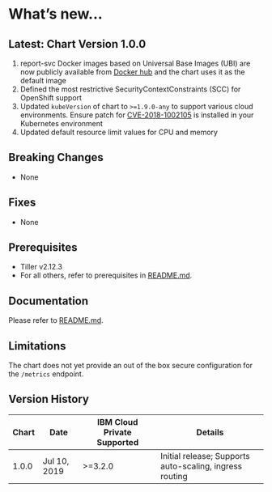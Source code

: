 # What’s new...

## Latest: Chart Version 1.0.0

1. report-svc Docker images based on Universal Base Images (UBI) are now publicly available from [Docker hub](https://hub.docker.com/r/merciiot/report-svc) and the chart uses it as the default image
1. Defined the most restrictive SecurityContextConstraints (SCC) for OpenShift support
1. Updated `kubeVersion` of chart to `>=1.9.0-any` to support various cloud environments. Ensure patch for [CVE-2018-1002105](https://github.com/kubernetes/kubernetes/issues/71411) is installed in your Kubernetes environment
1. Updated default resource limit values for CPU and memory

## Breaking Changes

* None

## Fixes

* None

## Prerequisites

* Tiller v2.12.3
* For all others, refer to prerequisites in [README.md](https://github.com/heretse/environment-merciiot-staging/tree/master/report-svc/README.md).

## Documentation

Please refer to [README.md](https://github.com/heretse/environment-merciiot-staging/tree/master/report-svc/README.md).

## Limitations

The chart does not yet provide an out of the box secure configuration for the `/metrics` endpoint.

## Version History

| Chart  | Date          | IBM Cloud Private Supported | Details                      |
| ------ | ------------- | --------------------------- | ---------------------------- |
| 1.0.0  | Jul 10, 2019  | >=3.2.0                     |  Initial release; Supports auto-scaling, ingress routing|
